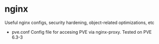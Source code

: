 # nginx
Useful nginx configs, security hardening, object-related optimizations, etc

+ pve.conf
    Config file for accesing PVE via nginx-proxy.
    Tested on PVE 6.3-3

